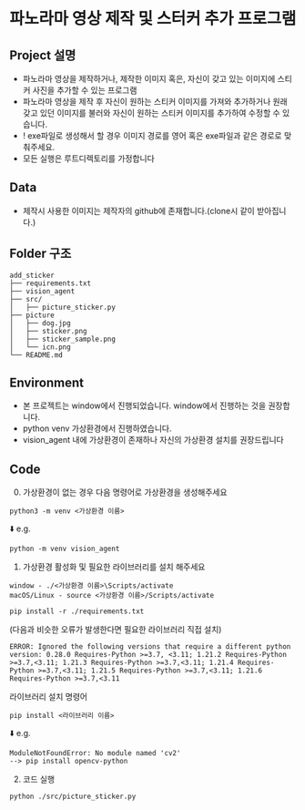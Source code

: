 # 파노라마 영상 제작 및 스터커 추가 프로그램

## Project 설명
- 파노라마 영상을 제작하거나, 제작한 이미지 혹은, 자신이 갖고 있는 이미지에 스티커 사진을 추가할 수 있는 프로그램
- 파노라마 영상을 제작 후 자신이 원하는 스티커 이미지를 가져와 추가하거나 원래 갖고 있던 이미지를 불러와 자신이 원하는 스티커 이미지를 추가하여 수정할 수 있습니다. 
- ! exe파일로 생성해서 할 경우 이미지 경로를 영어 혹은 exe파일과 같은 경로로 맞춰주세요.
- 모든 실행은 루트디렉토리를 가정합니다

## Data
- 제작시 사용한 이미지는 제작자의 github에 존재합니다.(clone시 같이 받아집니다.)

## Folder 구조
```
add_sticker
├── requirements.txt
├── vision_agent
├── src/
│   ├── picture_sticker.py
├── picture
│   ├── dog.jpg
│   ├── sticker.png
│   ├── sticker_sample.png    
│   └── icn.png
└── README.md
```

## Environment
- 본 프로젝트는 window에서 진행되었습니다. window에서 진행하는 것을 권장합니다.
- python venv 가상환경에서 진행하였습니다.
- vision_agent 내에 가상환경이 존재하나 자신의 가상환경 설치를 권장드립니다
## Code 
0. 가상환경이 없는 경우 다음 명령어로 가상환경을 생성해주세요

```
python3 -m venv <가상환경 이름> 
```
⬇️ e.g.
```
python -m venv vision_agent 
```

1. 가상환경 활성화 및 필요한 라이브러리를 설치 해주세요
```
window - ./<가상환경 이름>\Scripts/activate
macOS/Linux - source <가상환경 이름>/Scripts/activate

pip install -r ./requirements.txt
```
(다음과 비슷한 오류가 발생한다면 필요한 라이브러리 직접 설치)
```
ERROR: Ignored the following versions that require a different python version: 0.28.0 Requires-Python >=3.7, <3.11; 1.21.2 Requires-Python >=3.7,<3.11; 1.21.3 Requires-Python >=3.7,<3.11; 1.21.4 Requires-Python >=3.7,<3.11; 1.21.5 Requires-Python >=3.7,<3.11; 1.21.6 Requires-Python >=3.7,<3.11
```
라이브러리 설치 명령어
```
pip install <라이브러리 이름>
```
⬇️ e.g.
```
ModuleNotFoundError: No module named 'cv2'
--> pip install opencv-python
```

2. 코드 실행 
```
python ./src/picture_sticker.py
```
